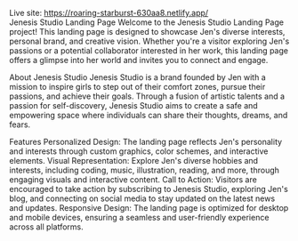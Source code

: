 Live site: https://roaring-starburst-630aa8.netlify.app/<br>
Jenesis Studio Landing Page
Welcome to the Jenesis Studio Landing Page project! This landing page is designed to showcase Jen's diverse interests, personal brand, and creative vision. Whether you're a visitor exploring Jen's passions or a potential collaborator interested in her work, this landing page offers a glimpse into her world and invites you to connect and engage.

About Jenesis Studio
Jenesis Studio is a brand founded by Jen with a mission to inspire girls to step out of their comfort zones, pursue their passions, and achieve their goals. Through a fusion of artistic talents and a passion for self-discovery, Jenesis Studio aims to create a safe and empowering space where individuals can share their thoughts, dreams, and fears.

Features
Personalized Design: The landing page reflects Jen's personality and interests through custom graphics, color schemes, and interactive elements.
Visual Representation: Explore Jen's diverse hobbies and interests, including coding, music, illustration, reading, and more, through engaging visuals and interactive content.
Call to Action: Visitors are encouraged to take action by subscribing to Jenesis Studio, exploring Jen's blog, and connecting on social media to stay updated on the latest news and updates.
Responsive Design: The landing page is optimized for desktop and mobile devices, ensuring a seamless and user-friendly experience across all platforms.
